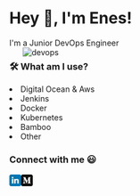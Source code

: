 <h1> Hey 👋, I'm Enes!</h1>

I'm a Junior DevOps Engineer <img src="https://github.com/1enesplus/1enesplus/blob/main/devops.png" alt="devops" width=480 height=auto align="right">


### 🛠  What am I use?

 <li>Digital Ocean & Aws</li>
 <li>Jenkins</li>
 <li>Docker</li>
 <li>Kubernetes</li>
 <li>Bamboo</li>  
 <li>Other</li>
 </ul>
 
 
### Connect with me :smiley:
<a href="https://www.linkedin.com/in/enes-cetinkaya/">
  <img align="left" alt="Vedant Jajoo Linkdin" width="21px" src="https://raw.githubusercontent.com/edent/SuperTinyIcons/099dc12b59179d07d534069bc8551718f786d91a/images/svg/linkedin.svg" />
</a>

<a href="https://enescetinkaya.net">
  <img align="left" alt="Vedant Jajoo Medium" width="21px" src="https://raw.githubusercontent.com/edent/SuperTinyIcons/099dc12b59179d07d534069bc8551718f786d91a/images/svg/medium.svg" />
</a>


